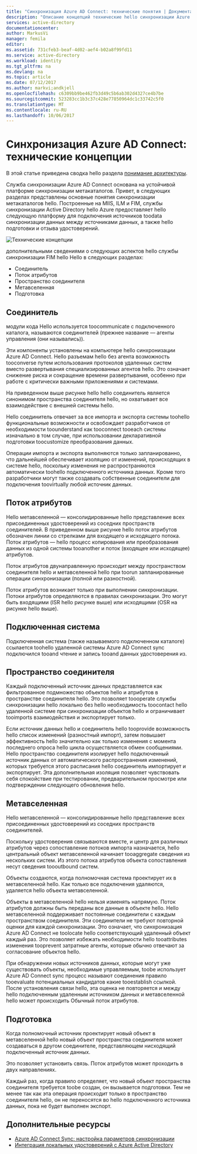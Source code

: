 ```yaml
---
title: "Синхронизация Azure AD Connect: технические понятия | Документация Майкрософт"
description: "Описание концепций технические hello синхронизации Azure AD Connect."
services: active-directory
documentationcenter: 
author: MarkusVi
manager: femila
editor: 
ms.assetid: 731cfeb3-beaf-4d02-aef4-b02a8f99fd11
ms.service: active-directory
ms.workload: identity
ms.tgt_pltfrm: na
ms.devlang: na
ms.topic: article
ms.date: 07/12/2017
ms.author: markvi;andkjell
ms.openlocfilehash: c6309bb9be462fb3d49c5b6ab302d4327ce4b7be
ms.sourcegitcommit: 523283cc1b3c37c428e77850964dc1c33742c5f0
ms.translationtype: MT
ms.contentlocale: ru-RU
ms.lasthandoff: 10/06/2017
---
```

# <a name="azure-ad-connect-sync-technical-concepts"></a>Синхронизация Azure AD Connect: технические концепции
В этой статье приведена сводка hello раздела [понимание архитектуры](active-directory-aadconnectsync-technical-concepts.md).

Служба синхронизации Azure AD Connect основана на устойчивой платформе синхронизации метакаталогов.
Привет, в следующих разделах представлены основные понятия синхронизации метакаталогов hello.
Построенные на MIIS, ILM и FIM, службы синхронизации Active Directory hello Azure предоставляет hello следующую платформу для подключения источников toodata синхронизации данных между источниками данных, а также hello подготовки и отзыва удостоверений.

![Технические концепции](./media/active-directory-aadconnectsync-technical-concepts/scenario.png)

дополнительными сведениями о следующих аспектов hello службы синхронизации FIM hello Hello в следующих разделах:

* Соединитель
* Поток атрибутов
* Пространство соединителя
* Метавселенная
* Подготовка

## <a name="connector"></a>Соединитель
модули кода Hello используется toocommunicate с подключенного каталога, называются соединителей (прежнее название — агенты управления (они назывались)).

Эти компоненты установлены на компьютере hello синхронизации Azure AD Connect. Hello разъемам hello без агента возможность tooconverse путем использования протоколов удаленных систем вместо развертывания специализированных агентов hello. Это означает снижение риска и сокращение времени развертывания, особенно при работе с критически важными приложениями и системами.

На приведенном выше рисунке hello hello соединитель является синонимом пространства соединителя hello, но охватывает все взаимодействие с внешней системы hello.

Hello соединитель отвечает за все импорта и экспорта системы toohello функциональные возможности и освобождает разработчиков от необходимости toounderstand как tooconnect tooeach системы изначально в том случае, при использовании декларативной подготовки toocustomize преобразования данных.

Операции импорта и экспорта выполняются только запланированно, что дальнейшей обеспечивает изоляцию от изменений, происходящих в системе hello, поскольку изменения не распространяются автоматически toohello подключенного источника данных. Кроме того разработчики могут также создавать собственные соединители для подключения toovirtually любой источник данных.

## <a name="attribute-flow"></a>Поток атрибутов
Hello метавселенной — консолидированные hello представление всех присоединенных удостоверений из соседних пространств соединителей. В приведенном выше рисунке hello поток атрибутов обозначен линии со стрелками для входящего и исходящего потока. Поток атрибутов — hello процесс копирования или преобразования данных из одной системы tooanother и поток (входящее или исходящее) атрибутов.

Поток атрибутов двунаправленную происходит между пространством соединителя hello и метавселенной hello при toorun запланированные операции синхронизации (полной или разностной).

Поток атрибутов возникает только при выполнении синхронизации. Потоки атрибутов определяются в правилах синхронизации. Это могут быть входящими (ISR hello рисунке выше) или исходящими (OSR на рисунке hello выше).

## <a name="connected-system"></a>Подключенная система
Подключенная система (также называемого подключенном каталоге) ссылается toohello удаленной системы Azure AD Connect sync подключился tooand чтение и запись tooand данных удостоверения из.

## <a name="connector-space"></a>Пространство соединителя
Каждый подключенный источник данных представляется как фильтрованное подмножество объектов hello и атрибутов в пространстве соединителя hello.
Это позволяет toooperate службы синхронизации hello локально без hello необходимость toocontact hello удаленной системе при синхронизации объектов hello и ограничивает tooimports взаимодействия и экспортирует только.

Если источник данных hello и соединитель hello tooprovide возможность hello список изменений (разностный импорт), затем повышает эффективность hello значительно как только изменения с момента последнего опроса hello цикла осуществляется обмен сообщениями. Hello пространство соединителя изолирует hello подключенный источник данных от автоматического распространения изменений, которых требуется этого расписания hello соединитель импортирует и экспортирует. Эта дополнительная изоляция позволяет чувствовать себя спокойствие при тестировании, предварительном просмотре или подтверждении следующего обновления hello.

## <a name="metaverse"></a>Метавселенная
Hello метавселенной — консолидированные hello представление всех присоединенных удостоверений из соседних пространств соединителей.

Поскольку удостоверения связываются вместе, и центр для различных атрибутов через сопоставление потоков импорта назначается, hello центральный объект метавселенной начинает tooaggregate сведения из нескольких систем. Из этого потока атрибутов объекта сопоставления несут сведения toooutbound систем.

Объекты создаются, когда полномочная система проектирует их в метавселенной hello. Как только все подключения удаляются, удаляется hello объекта метавселенной.

Объекты в метавселенной hello нельзя изменять напрямую. Поток атрибутов должны быть переданы все данные в объекте hello. Hello метавселенной поддерживает постоянные соединители с каждым пространством соединителя. Эти соединители не требуют повторной оценки для каждой синхронизации. Это означает, что синхронизация Azure AD Connect не toolocate hello соответствующий удаленный объект каждый раз. Это позволяет избежать необходимости hello tooattributes изменения tooprevent затратные агенты, которые обычно отвечают за согласование объектов hello.

При обнаружении новых источников данных, которые могут уже существовать объекты, необходимые управляемым, toobe использует Azure AD Connect sync процесс называют соединения правило tooevaluate потенциальных кандидатов какие tooestablish ссылкой.
После установления связи hello, эта оценка не повторяется и между hello подключенным удаленным источником данных и метавселенной hello может происходить Обычный поток атрибутов.

## <a name="provisioning"></a>Подготовка
Когда полномочный источник проектирует новый объект в метавселенной hello новый объект пространства соединителя может создаваться в другом соединителе, представляющем нисходящий подключенный источник данных.

Это позволяет установить связь. Поток атрибутов может проходить в двух направлениях.

Каждый раз, когда правило определяет, что новый объект пространства соединителя требуется toobe создан, он вызывается подготовки. Тем не менее так как эта операция происходит только в пространство соединителя hello, он не переносятся во hello подключенного источника данных, пока не будет выполнен экспорт.

## <a name="additional-resources"></a>Дополнительные ресурсы
* [Azure AD Connect Sync: настройка параметров синхронизации](active-directory-aadconnectsync-whatis.md)
* [Интеграция локальных удостоверений с Azure Active Directory](active-directory-aadconnect.md)

<!--Image references-->
[1]: ./media/active-directory-aadsync-technical-concepts/ic750598.png
